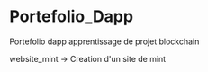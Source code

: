# Portefolio_Dapp
Portefolio dapp apprentissage de projet blockchain

website_mint -> Creation d'un site de mint
